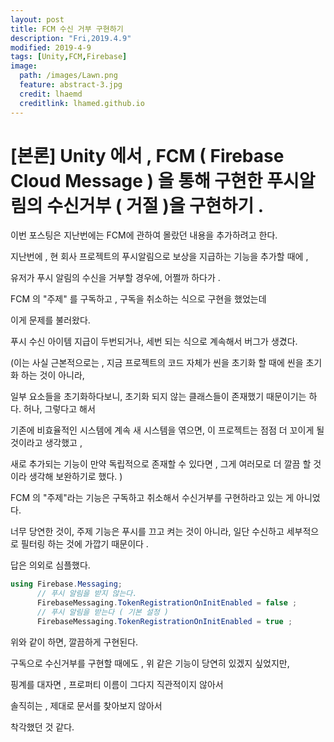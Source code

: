 ```yaml
---
layout: post
title: FCM 수신 거부 구현하기
description: "Fri,2019.4.9"
modified: 2019-4-9
tags: [Unity,FCM,Firebase]
image:
  path: /images/Lawn.png
  feature: abstract-3.jpg
  credit: lhaemd
  creditlink: lhamed.github.io
---
```



# [본론] Unity 에서 , FCM ( Firebase Cloud Message ) 을 통해 구현한 푸시알림의 수신거부 ( 거절 )을 구현하기 . 

이번 포스팅은 지난번에는 FCM에 관하여 몰랐던 내용을 추가하려고 한다. 

지난번에 , 현 회사 프로젝트의 푸시알림으로 보상을 지급하는 기능을 추가할 때에 ,

유저가 푸시 알림의 수신을 거부할 경우에, 어쩔까 하다가 . 

FCM 의 "주제" 를 구독하고 , 구독을 취소하는 식으로 구현을 했었는데 

이게 문제를 불러왔다. 

푸시 수신 아이템 지급이 두번되거나, 세번 되는 식으로 계속해서 버그가 생겼다.

(이는 사실 근본적으로는 , 지금 프로젝트의 코드 자체가 씬을 초기화 할 때에 씬을 초기화 하는 것이 아니라, 

일부 요소들을 초기화하다보니, 초기화 되지 않는 클래스들이 존재했기 때문이기는 하다. 허나, 그렇다고 해서

기존에 비효율적인 시스템에 계속 새 시스템을 엮으면, 이 프로젝트는 점점 더 꼬이게 될 것이라고 생각했고 ,

새로 추가되는 기능이 만약 독립적으로 존재할 수 있다면 , 그게 여러모로 더 깔끔 할 것이라 생각해 보완하기로 했다. )

FCM 의 "주제"라는 기능은 구독하고 취소해서 수신거부를 구현하라고 있는 게 아니었다.

너무 당연한 것이, 주제 기능은 푸시를 끄고 켜는 것이 아니라, 일단 수신하고 세부적으로 필터링 하는 것에 가깝기 때문이다 . 

답은 의외로 심플했다.

```csharp 
using Firebase.Messaging;
      // 푸시 알림을 받지 않는다. 
      FirebaseMessaging.TokenRegistrationOnInitEnabled = false ; 
      // 푸시 알림을 받는다 ( 기본 설정 )
      FirebaseMessaging.TokenRegistrationOnInitEnabled = true ; 
```
위와 같이 하면, 깔끔하게 구현된다.

구독으로 수신거부를 구현할 때에도 , 위 같은 기능이 당연히 있겠지 싶었지만,

핑계를 대자면 , 프로퍼티 이름이 그다지 직관적이지 않아서 

솔직히는 , 제대로 문서를 찾아보지 않아서 

착각했던 것 같다. 
